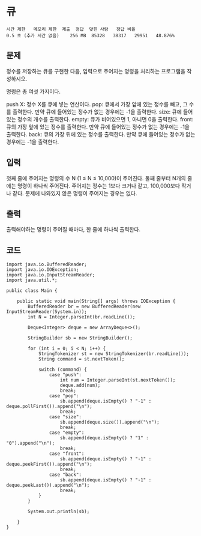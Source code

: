 # 큐 
``` 
시간 제한	메모리 제한	제출	정답	맞힌 사람	정답 비율
0.5 초 (추가 시간 없음)	256 MB	85328	38317	29951	48.876%
```
## 문제
정수를 저장하는 큐를 구현한 다음, 입력으로 주어지는 명령을 처리하는 프로그램을 작성하시오.

명령은 총 여섯 가지이다.

push X: 정수 X를 큐에 넣는 연산이다.
pop: 큐에서 가장 앞에 있는 정수를 빼고, 그 수를 출력한다. 만약 큐에 들어있는 정수가 없는 경우에는 -1을 출력한다.
size: 큐에 들어있는 정수의 개수를 출력한다.
empty: 큐가 비어있으면 1, 아니면 0을 출력한다.
front: 큐의 가장 앞에 있는 정수를 출력한다. 만약 큐에 들어있는 정수가 없는 경우에는 -1을 출력한다.
back: 큐의 가장 뒤에 있는 정수를 출력한다. 만약 큐에 들어있는 정수가 없는 경우에는 -1을 출력한다.
## 입력
첫째 줄에 주어지는 명령의 수 N (1 ≤ N ≤ 10,000)이 주어진다. 둘째 줄부터 N개의 줄에는 명령이 하나씩 주어진다. 주어지는 정수는 1보다 크거나 같고, 100,000보다 작거나 같다. 문제에 나와있지 않은 명령이 주어지는 경우는 없다.

## 출력
출력해야하는 명령이 주어질 때마다, 한 줄에 하나씩 출력한다.

## 코드
```
import java.io.BufferedReader;
import java.io.IOException;
import java.io.InputStreamReader;
import java.util.*;

public class Main {

    public static void main(String[] args) throws IOException {
        BufferedReader br = new BufferedReader(new InputStreamReader(System.in));
        int N = Integer.parseInt(br.readLine());

        Deque<Integer> deque = new ArrayDeque<>();

        StringBuilder sb = new StringBuilder();

        for (int i = 0; i < N; i++) {
            StringTokenizer st = new StringTokenizer(br.readLine());
            String command = st.nextToken();

            switch (command) {
                case "push":
                    int num = Integer.parseInt(st.nextToken());
                    deque.add(num);
                    break;
                case "pop":
                    sb.append(deque.isEmpty() ? "-1" : deque.pollFirst()).append("\n");
                    break;
                case "size":
                    sb.append(deque.size()).append("\n");
                    break;
                case "empty":
                    sb.append(deque.isEmpty() ? "1" : "0").append("\n");
                    break;
                case "front":
                    sb.append(deque.isEmpty() ? "-1" : deque.peekFirst()).append("\n");
                    break;
                case "back":
                    sb.append(deque.isEmpty() ? "-1" : deque.peekLast()).append("\n");
                    break;
            }
        }

        System.out.println(sb);

    }
}
```
